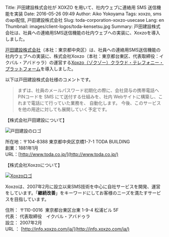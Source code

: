 Title: ⼾⽥建設株式会社が XOXZO を⽤いて、社内ウェブに連絡⽤ SMS 送信機能を実装
Date: 2016-05-26 09:49
Author: Aiko Yokoyama
Tags: xoxzo, smsのapi配信, ⼾⽥建設株式会社
Slug: toda-corporation-xoxzo-usecase
Lang: en
Thumbnail: images/client-logos/toda-kensetsu.jpg
Summary: 戸田建設株式会社は、社員への連絡用SMS送信機能の社内ウェブへの実装に、Xoxzoを導入しました。

[戸田建設株式会社](http://www.toda.co.jp/)（本社：東京都中央区）は、社員への連絡用SMS送信機能の社内ウェブへの実装に、株式会社Xoxzo（本社：東京都台東区、代表取締役：イクバル・アバドゥラ）の運営する[Xoxzo（ゾクゾー）クラウド・テレフォニー・プラットフォーム](https://www.xoxzo/com/ja/)を導入しました。 

以下は戸田建設株式会社様のコメントです。

> まずは、社員のメールパスワード初期化の際に、会社貸与の携帯電話へ PINコードを SMS
> にて送付する仕組みを、社内 Webサイトに構築し、これまで電話にて⾏っていた業務を、
> ⾃動化します。 今後、このサービスを他の用途に対しても展開していく予定です。

【株式会社戸田建設について】

![戸田建設のロゴ]({filename}/images/client-logos/toda-kensetsu.jpg)

所在地：〒104-8388 東京都中央区京橋1-7-1 TODA BUILDING  
創業：1881年1月  
URL：[http://www.toda.co.jp/](http://www.toda.co.jp/)

【株式会社Xoxzoについて】

[![Xoxzoロゴ]({filename}/images/xoxzo-logo-02.png)](http://info.xoxzo.com/ja/)

Xoxzoは、2007年2月に設立以来SMS技術を中心に自社サービスを開発、運営をしています。「**継続改善**」をキーワードにしてお客様のニーズを満たすサービスを目指しています。

住所： 〒110-0016  東京都台東区台東 1-9-4 松浦ビル 5F  
代表： 代表取締役　イクバル・アバドゥラ  
設立： 2007年2月  
URL ： [http://info.xoxzo.com/ja/](http://info.xoxzo.com/ja/)

